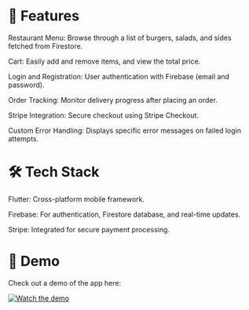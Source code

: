 # 📱 Features

Restaurant Menu: Browse through a list of burgers, salads, and sides fetched from Firestore.

Cart: Easily add and remove items, and view the total price.

Login and Registration: User authentication with Firebase (email and password).

Order Tracking: Monitor delivery progress after placing an order.

Stripe Integration: Secure checkout using Stripe Checkout.

Custom Error Handling: Displays specific error messages on failed login attempts.

# 🛠️ Tech Stack

Flutter: Cross-platform mobile framework.

Firebase: For authentication, Firestore database, and real-time updates.

Stripe: Integrated for secure payment processing.

# 📸 Demo

Check out a demo of the app here:

[![Watch the demo](https://img.youtube.com/vi/siCgJBaCYM8/maxresdefault.jpg)](https://youtu.be/siCgJBaCYM8)

